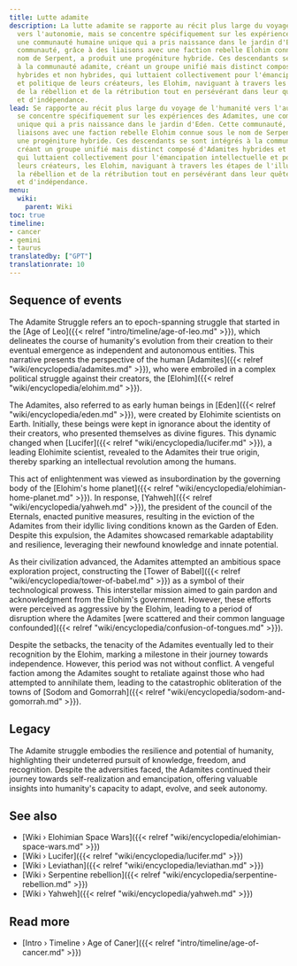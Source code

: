 ```yaml
---
title: Lutte adamite
description: La lutte adamite se rapporte au récit plus large du voyage de l'humanité
  vers l'autonomie, mais se concentre spécifiquement sur les expériences des Adamites,
  une communauté humaine unique qui a pris naissance dans le jardin d'Eden. Cette
  communauté, grâce à des liaisons avec une faction rebelle Elohim connue sous le
  nom de Serpent, a produit une progéniture hybride. Ces descendants se sont intégrés
  à la communauté adamite, créant un groupe unifié mais distinct composé d'Adamites
  hybrides et non hybrides, qui luttaient collectivement pour l'émancipation intellectuelle
  et politique de leurs créateurs, les Elohim, naviguant à travers les étapes de l'illumination,
  de la rébellion et de la rétribution tout en persévérant dans leur quête de reconnaissance
  et d'indépendance.
lead: Se rapporte au récit plus large du voyage de l'humanité vers l'autonomie, mais
  se concentre spécifiquement sur les expériences des Adamites, une communauté humaine
  unique qui a pris naissance dans le jardin d'Eden. Cette communauté, grâce à des
  liaisons avec une faction rebelle Elohim connue sous le nom de Serpent, a produit
  une progéniture hybride. Ces descendants se sont intégrés à la communauté adamite,
  créant un groupe unifié mais distinct composé d'Adamites hybrides et non hybrides,
  qui luttaient collectivement pour l'émancipation intellectuelle et politique de
  leurs créateurs, les Elohim, naviguant à travers les étapes de l'illumination, de
  la rébellion et de la rétribution tout en persévérant dans leur quête de reconnaissance
  et d'indépendance.
menu:
  wiki:
    parent: Wiki
toc: true
timeline:
- cancer
- gemini
- taurus
translatedby: ["GPT"]
translationrate: 10
---
```


## Sequence of events

The Adamite Struggle refers an to epoch-spanning struggle that started in the [Age of Leo]({{< relref "intro/timeline/age-of-leo.md" >}}), which delineates the course of humanity's evolution from their creation to their eventual emergence as independent and autonomous entities. This narrative presents the perspective of the human [Adamites]({{< relref "wiki/encyclopedia/adamites.md" >}}), who were embroiled in a complex political struggle against their creators, the [Elohim]({{< relref "wiki/encyclopedia/elohim.md" >}}).

The Adamites, also referred to as early human beings in [Eden]({{< relref "wiki/encyclopedia/eden.md" >}}), were created by Elohimite scientists on Earth. Initially, these beings were kept in ignorance about the identity of their creators, who presented themselves as divine figures. This dynamic changed when [Lucifer]({{< relref "wiki/encyclopedia/lucifer.md" >}}), a leading Elohimite scientist, revealed to the Adamites their true origin, thereby sparking an intellectual revolution among the humans.

This act of enlightenment was viewed as insubordination by the governing body of the [Elohim\'s home planet]({{< relref "wiki/encyclopedia/elohimian-home-planet.md" >}}). In response, [Yahweh]({{< relref "wiki/encyclopedia/yahweh.md" >}}), the president of the council of the Eternals, enacted punitive measures, resulting in the eviction of the Adamites from their idyllic living conditions known as the Garden of Eden. Despite this expulsion, the Adamites showcased remarkable adaptability and resilience, leveraging their newfound knowledge and innate potential.

As their civilization advanced, the Adamites attempted an ambitious space exploration project, constructing the [Tower of Babel]({{< relref "wiki/encyclopedia/tower-of-babel.md" >}}) as a symbol of their technological prowess. This interstellar mission aimed to gain pardon and acknowledgment from the Elohim's government. However, these efforts were perceived as aggressive by the Elohim, leading to a period of disruption where the Adamites [were scattered and their common language confounded]({{< relref "wiki/encyclopedia/confusion-of-tongues.md" >}}).

Despite the setbacks, the tenacity of the Adamites eventually led to their recognition by the Elohim, marking a milestone in their journey towards independence. However, this period was not without conflict. A vengeful faction among the Adamites sought to retaliate against those who had attempted to annihilate them, leading to the catastrophic obliteration of the towns of [Sodom and Gomorrah]({{< relref "wiki/encyclopedia/sodom-and-gomorrah.md" >}}).

## Legacy

The Adamite struggle embodies the resilience and potential of humanity, highlighting their undeterred pursuit of knowledge, freedom, and recognition. Despite the adversities faced, the Adamites continued their journey towards self-realization and emancipation, offering valuable insights into humanity's capacity to adapt, evolve, and seek autonomy.

## See also

- [Wiki › Elohimian Space Wars]({{< relref "wiki/encyclopedia/elohimian-space-wars.md" >}})
- [Wiki › Lucifer]({{< relref "wiki/encyclopedia/lucifer.md" >}})
- [Wiki › Leviathan]({{< relref "wiki/encyclopedia/leviathan.md" >}})
- [Wiki › Serpentine rebellion]({{< relref "wiki/encyclopedia/serpentine-rebellion.md" >}})
- [Wiki › Yahweh]({{< relref "wiki/encyclopedia/yahweh.md" >}})

## Read more

- [Intro › Timeline › Age of Caner]({{< relref "intro/timeline/age-of-cancer.md" >}})
